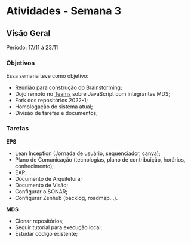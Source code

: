 # Atividades - Semana 3

## Visão Geral

Período: 17/11 à 23/11

### Objetivos
Essa semana teve como objetivo:

- [Reunião](https://unbbr.sharepoint.com/:v:/s/EPS-MDSPUMA/EfxxmyT-91VNgeolElfrkK8BlYJJxnzrm39gEXRwjrXQNw?e=UduPj1) para construção do [Brainstorming](https://miro.com/welcomeonboard/M1B1WEs3MVJycmNJN0xNa0F1NjFrZzlINGlmZWFrUUZHRk9FWmZhVDd4OGo4cGQ4dnRXZWVDblhNN29hTmZSa3wzMDc0NDU3MzQ2OTcwODIyMjUzfDI=?share_link_id=366296095458);
- Dojo remoto no [Teams](https://unbbr.sharepoint.com/sites/EPS-MDSPUMA/_layouts/15/stream.aspx?id=%2Fsites%2FEPS%2DMDSPUMA%2FDocumentos%20Compartilhados%2FGeneral%2FRecordings%2FNova%20reuni%C3%A3o%20do%20canal%2D20221109%5F185535%2DGrava%C3%A7%C3%A3o%20de%20Reuni%C3%A3o%2Emp4) sobre JavaScript com integrantes MDS;
- Fork dos repositórios 2022-1;
- Homologação do sistema atual;
- Divisão de tarefas e documentos;

### Tarefas

**EPS**  
- Lean Inception (Jornada de usuário, sequenciador, canva);  
- Plano de Comunicação (tecnologias, plano de contribuição, horários, conhecimento);  
- EAP;  
- Documento de Arquitetura;  
- Documento de Visão;  
- Configurar o SONAR;  
- Configurar Zenhub (backlog, roadmap...).  

**MDS**  
- Clonar repositórios;  
- Seguir tutorial para execução local;  
- Estudar código existente;  
